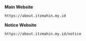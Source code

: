 **Main Website** 
```html
https://about.itzmahin.my.id
```

**Notice Website**
```html
https://about.itzmahin.my.id/notice
```

